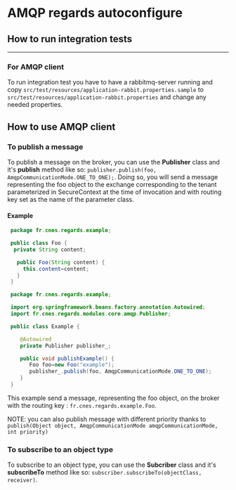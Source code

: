 # AMQP regards autoconfigure

## How to run integration tests

--------------------------------------------------------------------------------

### For AMQP client

To run integration test you have to have a rabbitmq-server running and copy `src/test/resources/application-rabbit.properties.sample` to `src/test/resources/application-rabbit.properties` and change any needed properties.

## How to use AMQP client

### To publish a message

To publish a message on the broker, you can use the **Publisher** class and it's **publish** method like so: `publisher.publish(foo, AmqpCommunicationMode.ONE_TO_ONE);`. Doing so, you will send a message representing the foo object to the exchange corresponding to the tenant parameterized in SecureContext at the time of invocation and with routing key set as the name of the parameter class.

#### Example

```java
 package fr.cnes.regards.example;

 public class Foo {
  private String content;

   public Foo(String content) {
     this.content=content;
   }
 }

 package fr.cnes.regards.example;

 import org.springframework.beans.factory.annotation.Autowired;
 import fr.cnes.regards.modules.core.amqp.Publisher;

 public class Example {

    @Autowired
    private Publisher publisher_;

    public void publishExample() {
       Foo foo=new Foo("example");
       publisher_.publish(foo, AmqpCommunicationMode.ONE_TO_ONE);
    }
 }
```

This example send a message, representing the foo object, on the broker with the routing key : `fr.cnes.regards.example.Foo`.

NOTE: you can also publish message with different priority thanks to `publish(Object object, AmqpCommunicationMode amqpCommunicationMode, int priority)`

### To subscribe to an object type

To subscribe to an object type, you can use the **Subcriber** class and it's **subscribeTo** method like so: `subscriber.subscribeTo(objectClass, receiver)`.
